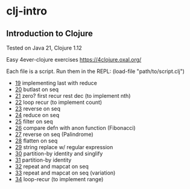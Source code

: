 # clj-intro
## Introduction to Clojure

Tested on Java 21, Clojure 1.12

Easy 4ever-clojure exercises
https://4clojure.oxal.org/

Each file is a script. Run them in the REPL: (load-file "path/to/script.clj")

- [19](p19.clj) implementing last with reduce
- [20](p20.clj) butlast on seq
- [21](p21.clj) zero? first recur rest dec (to implement nth)
- [22](p22.clj) loop recur (to implement count)
- [23](p23.clj) reverse on seq
- [24](p24.clj) reduce on seq
- [25](p25.clj) filter on seq
- [26](p26.clj) compare defn with anon function (Fibonacci)
- [27](p27.clj) reverse on seq (Palindrome)
- [28](p28.clj) flatten on seq
- [29](p29.clj) string replace w/ regular expression
- [30](p30.clj) partition-by identity and singlify
- [31](p31.clj) partition-by identity
- [32](p32.clj) repeat and mapcat on seq
- [33](p33.clj) repeat and mapcat on seq (variation)
- [34](p34.clj) loop-recur (to implement range)
